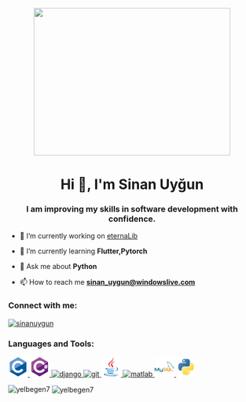 <p align="center">
  <img src="[https://giffiles.alphacoders.com/295/2955.gif](https://giffiles.alphacoders.com/295/2955.gif)" width="400" height="300" />
</p>
<h1 align="center">Hi 👋, I'm Sinan Uyğun</h1>
<h3 align="center">I am improving my skills in software development with confidence.</h3>

- 🔭 I’m currently working on [eternaLib](https://github.com/Design-Project-OSE/EternaLib)

- 🌱 I’m currently learning **Flutter,Pytorch**

- 💬 Ask me about **Python**

- 📫 How to reach me **sinan_uygun@windowslive.com**

<h3 align="left">Connect with me:</h3>
<p align="left">
<a href="https://linkedin.com/in/sinanuygun" target="blank"><img align="center" src="https://raw.githubusercontent.com/rahuldkjain/github-profile-readme-generator/master/src/images/icons/Social/linked-in-alt.svg" alt="sinanuygun" height="30" width="40" /></a>
</p>

<h3 align="left">Languages and Tools:</h3>
<p align="left"> <a href="https://www.cprogramming.com/" target="_blank" rel="noreferrer"> <img src="https://raw.githubusercontent.com/devicons/devicon/master/icons/c/c-original.svg" alt="c" width="40" height="40"/> </a> <a href="https://www.w3schools.com/cs/" target="_blank" rel="noreferrer"> <img src="https://raw.githubusercontent.com/devicons/devicon/master/icons/csharp/csharp-original.svg" alt="csharp" width="40" height="40"/> </a> <a href="https://www.djangoproject.com/" target="_blank" rel="noreferrer"> <img src="https://cdn.worldvectorlogo.com/logos/django.svg" alt="django" width="40" height="40"/> </a> <a href="https://git-scm.com/" target="_blank" rel="noreferrer"> <img src="https://www.vectorlogo.zone/logos/git-scm/git-scm-icon.svg" alt="git" width="40" height="40"/> </a> <a href="https://www.java.com" target="_blank" rel="noreferrer"> <img src="https://raw.githubusercontent.com/devicons/devicon/master/icons/java/java-original.svg" alt="java" width="40" height="40"/> </a> <a href="https://www.mathworks.com/" target="_blank" rel="noreferrer"> <img src="https://upload.wikimedia.org/wikipedia/commons/2/21/Matlab_Logo.png" alt="matlab" width="40" height="40"/> </a> <a href="https://www.mysql.com/" target="_blank" rel="noreferrer"> <img src="https://raw.githubusercontent.com/devicons/devicon/master/icons/mysql/mysql-original-wordmark.svg" alt="mysql" width="40" height="40"/> </a> <a href="https://www.python.org" target="_blank" rel="noreferrer"> <img src="https://raw.githubusercontent.com/devicons/devicon/master/icons/python/python-original.svg" alt="python" width="40" height="40"/> </a> </p>

<p><img align="left" src="https://github-readme-stats.vercel.app/api/top-langs?username=yelbegen7&show_icons=true&locale=en&layout=compact" alt="yelbegen7" /></p>

<p>&nbsp;<img align="center" src="https://github-readme-stats.vercel.app/api?username=yelbegen7&show_icons=true&locale=en" alt="yelbegen7" /></p>
